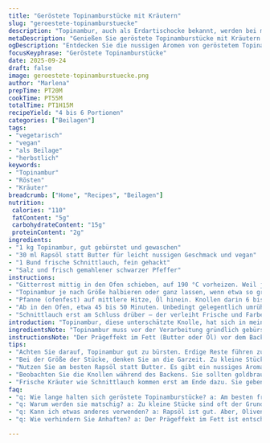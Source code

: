 ```yaml
---
title: "Geröstete Topinamburstücke mit Kräutern"
slug: "geroestete-topinamburstuecke"
description: "Topinambur, auch als Erdartischocke bekannt, werden bei mittlerer Hitze in Butter angegart und anschließend im Ofen karamelisiert. Die Knollen sollten je nach Größe halbiert oder ganz bleiben, um ein gleichmäßiges Garen zu ermöglichen. Durch das frühe Anbraten entwickelt sich eine zarte Oberfläche, die beim Backen knusprig und goldbraun wird. Wichtig sind wiederholtes Wenden und das Beobachten der Textur – wenn die Ränder weich und leicht gebräunt sind, ist der Punkt erreicht. Frische Kräuter wie Schnittlauch sorgen für Farbe und Frische. Perfekt als Begleiter zu kräftigen Fleischgerichten oder auch pur. Butter kann durch Rapsöl ersetzt werden, für einen anderen Geschmack und Veganisierung. Fehler vermeiden: Zu große Stücke ungleichmäßig garen, zu frühes Umrühren verhindert Karamellisierung."
metaDescription: "Genießen Sie geröstete Topinamburstücke mit Kräutern. Köstlich im Ofen karamellisiert, perfekt als Beilage zu Fleisch oder für vegane Gerichte."
ogDescription: "Entdecken Sie die nussigen Aromen von geröstetem Topinambur, kombiniert mit frischen Kräutern. Ein Genuss für jede Gelegenheit."
focusKeyphrase: "Geröstete Topinamburstücke"
date: 2025-09-24
draft: false
image: geroestete-topinamburstuecke.png
author: "Marlena"
prepTime: PT20M
cookTime: PT55M
totalTime: PT1H15M
recipeYield: "4 bis 6 Portionen"
categories: ["Beilagen"]
tags:
- "vegetarisch"
- "vegan"
- "als Beilage"
- "herbstlich"
keywords:
- "Topinambur"
- "Rösten"
- "Kräuter"
breadcrumb: ["Home", "Recipes", "Beilagen"]
nutrition: 
 calories: "110"
 fatContent: "5g"
 carbohydrateContent: "15g"
 proteinContent: "2g"
ingredients:
- "1 kg Topinambur, gut gebürstet und gewaschen"
- "30 ml Rapsöl statt Butter für leicht nussigen Geschmack und vegan"
- "1 Bund frische Schnittlauch, fein gehackt"
- "Salz und frisch gemahlener schwarzer Pfeffer"
instructions:
- "Gitterrost mittig in den Ofen schieben, auf 190 °C vorheizen. Weil jeder Ofen anders ist, auf den Farbton achten."
- "Topinambur je nach Größe halbieren oder ganz lassen, wenn etwa so groß wie kleine Kartoffeln. Größere Stücke brauchen länger, unregelmäßig schneiden entfällt sonst."
- "Pfanne (ofenfest) auf mittlere Hitze, Öl hinein. Knollen darin 6 bis 7 Minuten anziehen lassen, keine Lust zu schieben, damit sich eine Kruste bildet; sanft wenden, salzen, pfeffern."
- "Ab in den Ofen, etwa 45 bis 50 Minuten. Unbedingt gelegentlich umrühren; sie sollen nicht schwarz, aber gut gebräunt sein. Wenn sie weich sind und der Duft von karamellisiertem Zucker aufsteigt, hast du es fast geschafft."
- "Schnittlauch erst am Schluss drüber – der verleiht Frische und Farbe. Passt gut zu braun gebratenem Fleisch oder Biergeschmorten Gerichten."
introduction: "Topinambur, diese unterschätzte Knolle, hat sich in meiner Küche als kleiner Geheimtipp etabliert. Kein Wunder – sie bringt eine nussige Süße mit, die beim Rösten im Ofen wunderbar verstärkt wird. Die Herausforderung liegt darin, sie nicht matschig, sondern mit Biss und einer feinen Karamellkruste abzuliefern. Bekanntlich sind Geduld und der richtige Umgang mit Hitze entscheidend. Ein kurzer Vor-Anröstprozess sorgt für den notwendigen Röstaromen-Kick und eine bessere Textur. Im Vergleich zu Kartoffeln ist Topinambur zudem weniger stärkehaltig – das kann die Garzeit verlängern. Mein Trick: immer mittlere Hitze nutzen, Öl statt Butter für eine vegane Variante. Und niemals zu kleine Stücke schneiden, sonst wird's schnell zu weich, fast breiig. Frische Kräuter am Ende geben den entscheidenden Frische-Touch."
ingredientsNote: "Topinambur muss vor der Verarbeitung gründlich gebürstet werden, um Erdreste zu entfernen – oft unterschätzt und führt sonst zu sandiger Textur. Die Größe der Stücke ist absolut entscheidend; lieber etwas größer, um gleichmäßiges Garen sicherzustellen. Statt Butter empfehle ich Rapsöl, besonders wenn das Gericht vegan sein soll oder wenn man eine leichtere Note bevorzugt. Schnittlauch ist aromatisch, kann aber durch Petersilie oder fein gehackten Thymian ersetzt werden – darauf achten, die Kräuter erst nach dem Backen zuzugeben, sonst verlieren sie ihr Aroma. Salz und Pfeffer dürfen nicht fehlen, geben aber erst in Maßen, um den Eigengeschmack der Knollen zu bewahren."
instructionsNote: "Der Prägeffekt im Fett (Butter oder Öl) vor dem Backen ist der Schlüssel zum Karamellisieren – keine Angst vor etwas Anhaften, es trägt später zur Kruste bei. Die mittlere Hitze beim Anschmoren sorgt dafür, dass die Knollen innen saftig bleiben. Während des Backens beobachten, wie die Farbe von blass zu goldbraun wechselt – sobald sich an den Kanten Röstnoten zeigen, ist es fast so weit. Einmal wenden genügt, zu häufiges Rühren unterbricht den Bräunungsprozess; ich lasse die Pfanne beim Wenden meist kurz abkühlen, um Verbrennen zu verhindern. Kräuter kommen erst am Schluss – rohes Grün sonst mischt sich zu sehr mit der Wärme. Falls der Ofen zu heiß ist und die Knollen zu schnell bräunen, Temperatur runter und Zeit verlängern. So bleibt das Innere zart."
tips:
- "Achten Sie darauf, Topinambur gut zu bürsten. Erdige Reste führen zu sandigem Geschmack. Das kann den Genuss beeinträchtigen. Von Hand kann man auch kleine Verletzungen bemerken, die die Kruste stören."
- "Bei der Größe der Stücke, denken Sie an die Garzeit. Zu kleine Stücke werden matschig. Halten Sie sie eher etwas größer. Der Unterschied beim Garen ist enorm."
- "Nutzen Sie am besten Rapsöl statt Butter. Es gibt ein nussiges Aroma. Und für eine vegane Variante ist es der Schlüssel. Aber, Butter geht auch für die Liebhaber."
- "Beobachten Sie die Knollen während des Backens. Sie sollten goldbraun werden. Riechen Sie den Duft von Karamell? Dann sind Sie fast am Ziel. Einmal wenden reicht, um gleichmäßige Röstung zu erzielen."
- "Frische Kräuter wie Schnittlauch kommen erst am Ende dazu. Sie geben Farbe und Frische. Aber andererseits, Petersilie oder Thymian passen ebenfalls. Die Kräuter verlieren zu viel Aroma beim Backen."
faq:
- "q: Wie lange halten sich geröstete Topinamburstücke? a: Am besten frisch, aber falls übrig, im Kühlschrank etwa 2-3 Tage. Sie können auch aufgewärmt werden, aber achten Sie darauf, dass sie nicht zu trocken werden."
- "q: Warum werden sie matschig? a: Zu kleine Stücke sind oft der Grund. Halt bei der Größe, und nicht zu oft umrühren, sonst gibt’s eine breiige Textur. Der richtige Punkt beim Rösten ist entscheidend."
- "q: Kann ich etwas anderes verwenden? a: Rapsöl ist gut. Aber, Olivenöl gibt einen anderen Geschmack. Und, versuchen Sie mal Thymian anstelle von Schnittlauch. Vielfalt ist wichtig, oder?"
- "q: Wie verhindern Sie Anhaften? a: Der Prägeffekt im Fett ist entscheidend. Zuerst anbraten, etwas Anhaften ist in Ordnung. Legen Sie beim Wenden die Pfanne kurz beiseite, dann bräunt es nicht zu schnell."

---
```

